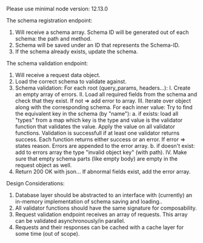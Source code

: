 Please use minimal node version: 12.13.0

The schema registration endpoint:
1. Will receive a schema array. Schema ID will be generated out of each schema: the path and method.
2. Schema will be saved under an ID that represents the Schema-ID.
3. If the schema already exists, update the schema.

The schema validation endpoint:
1. Will receive a request data object.
2. Load the correct schema to validate against.
3. Schema validation: For each root (query_params, headers...):
	I. Create an empty array of errors.
	II. Load all required fields from the schema and check that they exist. If not => add error to array.
    III. Iterate over object along with the corresponding schema. For each inner value:
        Try to find the equivalent key in the schema (by "name"):
		    a. if exists: load all "types" from a map which key is the type and value is the validator function that validates the value. Apply the value on all validator functions. Validation is successfull if at least one validator returns success. Each function returns either success or an error. If error => states reason.
Errors are appended to the error array.
         	b. if doesn't exist: add to errors array the type "invalid object key" (with path).
    IV. Make sure that empty schema parts (like empty body) are empty in the request object as well.
1. Return 200 OK with json... If abnormal fields exist, add the error array.

Design Considerations:
1. Database layer should be abstracted to an interface with (currently) an in-memory implementation of schema saving and loading..
2. All validator functions should have the same signature for composability.
3. Request validation endpoint receives an array of requests. This array can be validated asynchronously/in parallel.
4. Requests and their responses can be cached with a cache layer for some time (out of scope).
